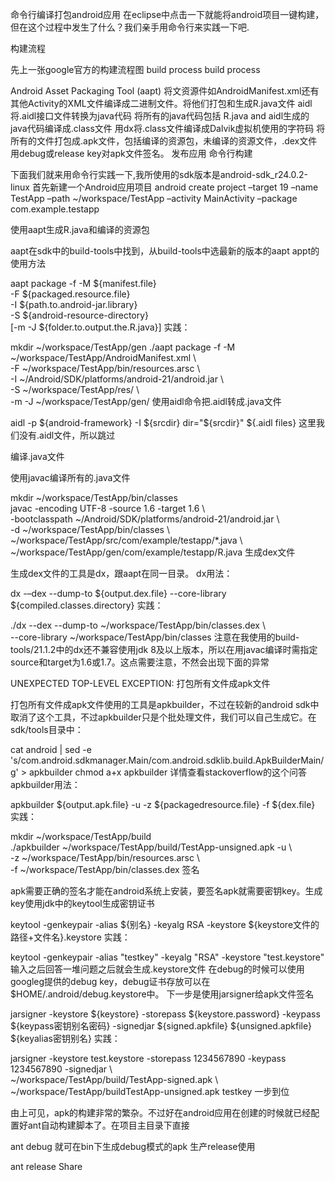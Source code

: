 命令行编译打包android应用
在eclipse中点击一下就能将android项目一键构建，但在这个过程中发生了什么？我们亲手用命令行来实践一下吧.

构建流程

先上一张google官方的构建流程图
build process
build process

Android Asset Packaging Tool (aapt) 将文资源件如AndroidManifest.xml还有其他Activity的XML文件编译成二进制文件。将他们打包和生成R.java文件
aidl将.aidl接口文件转换为java代码
将所有的java代码包括 R.java and aidl生成的java代码编译成.class文件
用dx将.class文件编译成Dalvik虚拟机使用的字符码
将所有的文件打包成.apk文件，包括编译的资源包，未编译的资源文件，.dex文件
用debug或release key对apk文件签名。
发布应用
命令行构建

下面我们就来用命令行实践一下,我所使用的sdk版本是android-sdk_r24.0.2-linux
首先新建一个Android应用项目
android create project –target 19 –name TestApp –path ~/workspace/TestApp –activity MainActivity –package com.example.testapp

使用aapt生成R.java和编译的资源包

aapt在sdk中的build-tools中找到，从build-tools中选最新的版本的aapt
appt的使用方法

aapt package -f -M ${manifest.file}   
-F ${packaged.resource.file}     
-I ${path.to.android-jar.library}   
-S ${android-resource-directory}    
[-m -J ${folder.to.output.the.R.java}]
实践：

mkdir ~/workspace/TestApp/gen
./aapt package -f -M ~/workspace/TestApp/AndroidManifest.xml \  
-F ~/workspace/TestApp/bin/resources.arsc \  
-I ~/Android/SDK/platforms/android-21/android.jar \  
-S ~/workspace/TestApp/res/   \  
-m -J ~/workspace/TestApp/gen/
使用aidl命令把.aidl转成.java文件

aidl -p ${android-framework} -I ${srcdir} dir="${srcdir}" ${.aidl files}
这里我们没有.aidl文件，所以跳过

编译.java文件

使用javac编译所有的.java文件

mkdir ~/workspace/TestApp/bin/classes  
javac -encoding UTF-8 -source 1.6 -target 1.6 \  
-bootclasspath  ~/Android/SDK/platforms/android-21/android.jar \  
-d ~/workspace/TestApp/bin/classes \   
~/workspace/TestApp/src/com/example/testapp/*.java \  
~/workspace/TestApp/gen/com/example/testapp/R.java
生成dex文件

生成dex文件的工具是dx，跟aapt在同一目录。
dx用法：

dx -–dex --dump-to ${output.dex.file}  --core-library ${compiled.classes.directory} 
实践：

./dx --dex --dump-to ~/workspace/TestApp/bin/classes.dex \  
--core-library  ~/workspace/TestApp/bin/classes
注意在我使用的build-tools/21.1.2中的dx还不兼容使用jdk 8及以上版本，所以在用javac编译时需指定source和target为1.6或1.7。这点需要注意，不然会出现下面的异常

UNEXPECTED TOP-LEVEL EXCEPTION:
打包所有文件成apk文件

打包所有文件成apk文件使用的工具是apkbuilder，不过在较新的android sdk中取消了这个工具，不过apkbuilder只是个批处理文件，我们可以自己生成它。在sdk/tools目录中：

cat android | sed -e 's/com.android.sdkmanager.Main/com.android.sdklib.build.ApkBuilderMain/g' > apkbuilder
chmod a+x apkbuilder
详情查看stackoverflow的这个问答
apkbuilder用法：

apkbuilder  ${output.apk.file} -u -z  ${packagedresource.file} -f  ${dex.file}
实践：

mkdir ~/workspace/TestApp/build  
./apkbuilder ~/workspace/TestApp/build/TestApp-unsigned.apk  -u \  
-z ~/workspace/TestApp/bin/resources.arsc \  
-f ~/workspace/TestApp/bin/classes.dex
签名

apk需要正确的签名才能在android系统上安装，要签名apk就需要密钥key。生成key使用jdk中的keytool生成密钥证书

keytool -genkeypair -alias ${别名} -keyalg RSA -keystore ${keystore文件的路径+文件名}.keystore
实践：

keytool -genkeypair -alias "testkey" -keyalg "RSA" -keystore "test.keystore" 
输入之后回答一堆问题之后就会生成.keystore文件
在debug的时候可以使用googleg提供的debug key，debug证书存放可以在$HOME/.android/debug.keystore中。
下一步是使用jarsigner给apk文件签名

jarsigner  -keystore ${keystore} -storepass  ${keystore.password} -keypass ${keypass密钥别名密码} -signedjar ${signed.apkfile} ${unsigned.apkfile} ${keyalias密钥别名}
实践：

jarsigner -keystore test.keystore -storepass 1234567890 -keypass 1234567890 -signedjar \  
~/workspace/TestApp/build/TestApp-signed.apk \  
~/workspace/TestApp/buildTestApp-unsigned.apk testkey
一步到位

由上可见，apk的构建非常的繁杂。不过好在android应用在创建的时候就已经配置好ant自动构建脚本了。在项目主目录下直接

ant debug
就可在bin下生成debug模式的apk
生产release使用

ant release
Share